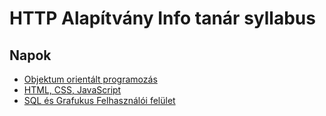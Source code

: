 # HTTP Alapítvány Info tanár syllabus

## Napok

- [Objektum orientált programozás](oo.md)
- [HTML, CSS, JavaScript](frontend.md)
- [SQL és Grafukus Felhasználói felület](sql-gui.md)
